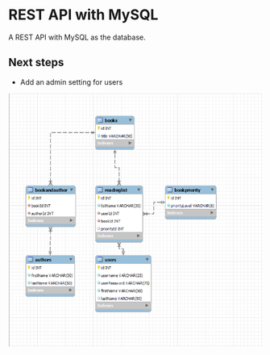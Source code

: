 # REST API with MySQL

<p>A REST API with MySQL as the database.</p>

## Next steps

* Add an admin setting for users

![Database EER Diagram](./assets/booklistEER.PNG)